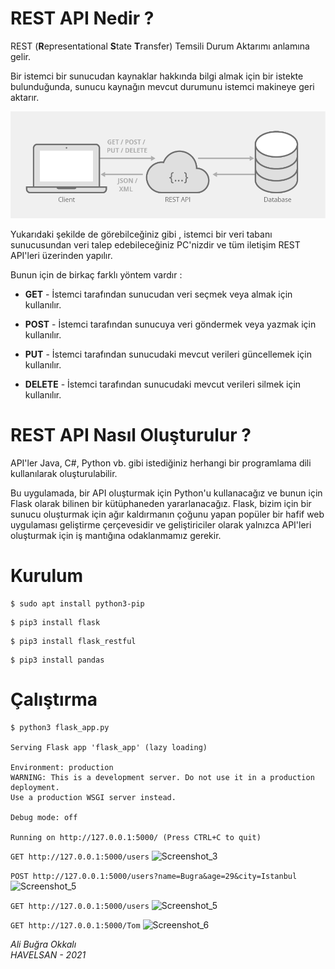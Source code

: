 # REST API Nedir ?

REST  (**R**epresentational **S**tate **T**ransfer)  Temsili Durum Aktarımı anlamına gelir. 

Bir istemci bir sunucudan kaynaklar hakkında bilgi almak için bir istekte bulunduğunda, sunucu kaynağın mevcut durumunu istemci makineye geri aktarır.



![representational-state-transfer-diagram](images/representational-state-transfer-diagram.png)



Yukarıdaki şekilde de görebilceğiniz gibi , istemci bir veri tabanı sunucusundan veri talep edebileceğiniz PC'nizdir ve tüm iletişim REST API'leri üzerinden yapılır.

Bunun için de birkaç farklı yöntem vardır :

- **GET** - İstemci tarafından sunucudan veri seçmek veya almak için kullanılır.

- **POST** - İstemci tarafından sunucuya veri göndermek veya yazmak için kullanılır.

- **PUT** - İstemci tarafından sunucudaki mevcut verileri güncellemek için kullanılır.

- **DELETE** - İstemci tarafından sunucudaki mevcut verileri silmek için kullanılır.

  

# REST API Nasıl Oluşturulur ?

API'ler Java, C#, Python vb. gibi istediğiniz herhangi bir programlama dili kullanılarak oluşturulabilir.

 Bu uygulamada, bir API oluşturmak için Python'u kullanacağız ve bunun için Flask olarak bilinen bir kütüphaneden yararlanacağız. Flask, bizim için bir sunucu oluşturmak için ağır kaldırmanın çoğunu yapan popüler bir hafif web uygulaması geliştirme çerçevesidir ve geliştiriciler olarak yalnızca API'leri oluşturmak için iş mantığına odaklanmamız gerekir.



# Kurulum

```
$ sudo apt install python3-pip
```

```
$ pip3 install flask
```

```
$ pip3 install flask_restful
```

```
$ pip3 install pandas
```





# Çalıştırma

```
$ python3 flask_app.py 

Serving Flask app 'flask_app' (lazy loading)

Environment: production
WARNING: This is a development server. Do not use it in a production deployment.
Use a production WSGI server instead.

Debug mode: off

Running on http://127.0.0.1:5000/ (Press CTRL+C to quit)
```

```GET http://127.0.0.1:5000/users```
![Screenshot_3](images/get.png)

```POST http://127.0.0.1:5000/users?name=Bugra&age=29&city=Istanbul```
![Screenshot_5](images/post.png)

```GET http://127.0.0.1:5000/users```
![Screenshot_5](images/get3.png)

```GET http://127.0.0.1:5000/Tom```
![Screenshot_6](images/get2.png)


*Ali Buğra Okkalı  
HAVELSAN - 2021*
